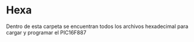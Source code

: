 # Hexa
Dentro de esta carpeta se encuentran todos los archivos hexadecimal para cargar y programar el PIC16F887 
